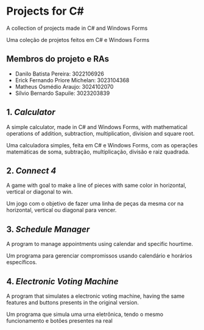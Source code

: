 # Projects for C#
A collection of projects made in C# and Windows Forms<br>

Uma coleção de projetos feitos em C# e Windows Forms<br> 

## Membros do projeto e RAs

- Danilo Batista Pereira: 3022106926
- Erick Fernando Priore Michelan: 3023104368
- Matheus Osmédio Araujo: 3024102070
- Sílvio Bernardo Sapuile: 3023203839

## 1. *Calculator*<br>
A simple calculator, made in C# and Windows Forms, with mathematical operations of addition, subtraction, multiplication, division and square root.

Uma calculadora simples, feita em C# e Windows Forms, com as operações matemáticas de soma, subtração, multiplicação, divisão e raiz quadrada.

## 2. *Connect 4*<br>
A game with goal to make a line of pieces with same color in horizontal, vertical or diagonal to win.

Um jogo com o objetivo de fazer uma linha de peças da mesma cor na horizontal, vertical ou diagonal para vencer.

## 3. *Schedule Manager*<br>
A program to manage appointments using calendar and specific hourtime. 

Um programa para gerenciar compromissos usando calendário e horários específicos.

## 4. *Electronic Voting Machine*<br>
A program that simulates a electronic voting machine, having the same features and buttons presents in the original version.

Um programa que simula uma urna eletrônica, tendo o mesmo funcionamento e botões presentes na real
